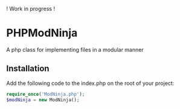 ! Work in progress !


# PHPModNinja

A php class for implementing files in a modular manner


## Installation
Add the following code to the index.php on the root of your project:
```php
require_once('ModNinja.php');
$modNinja = new ModNinja();
```